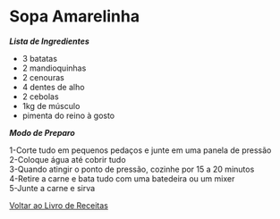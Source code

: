 # Sopa Amarelinha

_**Lista de Ingredientes**_

* 3 batatas
* 2 mandioquinhas
* 2 cenouras
* 4 dentes de alho
* 2 cebolas
* 1kg de músculo
* pimenta do reino à gosto

_**Modo de Preparo**_

1-Corte tudo em pequenos pedaços e junte em uma panela de pressão<br>
2-Coloque água até cobrir tudo<br>
3-Quando atingir o ponto de pressão, cozinhe por 15 a 20 minutos<br>
4-Retire a carne e bata tudo com uma batedeira ou um mixer<br>
5-Junte a carne e sirva


[Voltar ao Livro de Receitas](https://github.com/ERC885555/livro-receitas)